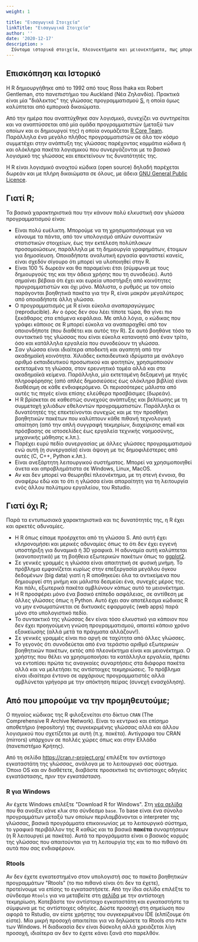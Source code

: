 ```yaml
---
weight: 1

title: "Εισαγωγικά Στοιχεία"
linkTitle: "Εισαγωγικά Στοιχεία" 
author: ''
date: '2020-12-17'
description: >
  Σύντομα ιστορικά στοιχεία, πλεονεκτήματα και μειονεκτήματα, πως μπορούμε να προμηθευτούμε και να εγκαταστήσουμε την R στον υπολογιστή μας.
---
```


## Επισκόπηση και Ιστορικό

Η R δημιουργήθηκε από το 1992 από τους Ross Ihaka και Robert Gentleman, στο πανεπιστήμιο του Auckland (Νέα Ζηλανδία). Πρακτικά είναι μία "διάλεκτος" της γλώσσας προγραμματισμού [S](https://en.wikipedia.org/wiki/S-Lang), η οποία όμως καλύπτεται από εμπορικά δικαιώματα.

Από την ημέρα που αναπτύχθηκε σαν λογισμικό, συνεχίζει να συντηρείται και να αναπτύσσεται από μία ομάδα προγραμματιστών (μεταξύ των οποίων και οι δημιουργοί της) η οποία ονομάζεται [R Core Team](https://www.r-project.org/contributors.html). Παράλληλα ένα μεγάλο πλήθος προγραμματιστών σε όλο τον κόσμο συμμετέχει στην ανάπτυξη της γλώσσας παρέχοντας κομμάτια κώδικα ή και ολόκληρα πακέτα λογισμικού που συνεργάζονται με το βασικό λογισμικό της γλώσσας και επεκτείνουν τις δυνατότητές της.

Η R είναι λογισμικό ανοιχτού κώδικα (open source) δηλαδή παρέχεται δωρεάν και με πλήρη δικαιώματα σε όλους, με άδεια [GNU General Public Licence](https://www.gnu.org/licenses/gpl-3.0.html). 


## Γιατί R;

Τα βασικά χαρακτηριστικά που την κάνουν πολύ ελκυστική σαν γλώσσα προγραμματισμού είναι:

- Είναι πολύ ευέλικτη. Μπορούμε να τη χρησιμοποιήσουμε για να κάνουμε τα πάντα, από τον υπολογισμό απλών συνοπτικών στατιστικών στοιχείων, έως την εκτέλεση πολύπλοκων προσομοιώσεων, παράλληλα με τη δημιουργία γραφημάτων, έτοιμων για δημοσίευση. Οποιαδήποτε αναλυτική εργασία φανταστεί κανείς, είναι σχεδόν σίγουρο ότι μπορεί να υλοποιηθεί στην R.
- Είναι 100 \% δωρεάν και θα παραμείνει έτσι (σύμφωνα με τους δημιουργούς της και την άδεια χρήσης που τη συνοδεύει). Αυτό σημαίνει βέβαια ότι έχει και ευρεία υποστήριξη από κοινότητες προγραμματιστών και όχι μόνο. Μάλιστα, ο ρυθμός με τον οποίο παράγονται βοηθητικά πακέτα για την R, είναι μακράν μεγαλύτερος από οποιαδήποτε άλλη γλώσσα.
- Ο προγραμματισμός με R είναι εύκολα *αναπαραγώγιμος* (reproducible). Αν ο όρος δεν σου λέει τίποτε τώρα, θα γίνει πιο ξεκάθαρος στα επόμενα κεφάλαια. Με απλά λόγια, ο κώδικας που γράφει κάποιος σε R μπορεί εύκολα να αναπαραχθεί από τον οποιονδήποτε (που διαθέτει και αυτός την R). Σε αυτό βοηθάνε τόσο το συντακτικό της γλώσσας που είναι εύκολα κατανοητό από έναν τρίτο, όσο και κατάλληλα εργαλεία που συνοδεύουν τη γλώσσα.
- Σαν γλώσσα είναι ιδιαίτερα αποδεκτή και αγαπητή από την ακαδημαϊκή κοινότητα. Χιλιάδες εκπαιδευτικά ιδρύματα με ανάλογο αριθμό εκπαιδευτικού προσωπικού και φοιτητών, χρησιμοποιούν εκτεταμένα τη γλώσσα, στον ερευνητικό τομέα αλλά και στα ακαδημαϊκά κείμενα. Παράλληλα, μία εκτεταμένη δεξαμενή με πηγές πληροφόρησης (από απλές δημοσιεύσεις έως ολόκληρα βιβλία) είναι διαθέσιμη σε κάθε ενδιαφερόμενο. Οι περισσότερες μάλιστα από αυτές τις πηγές είναι επίσης ελεύθερα προσβάσιμες (δωρεάν).
- Η R βρίσκεται σε καθεστώς συνεχούς ανάπτυξης και βελτίωσης με τη συμμετοχή χιλιάδων εθελοντών προγραμματιστών. Παράλληλα οι δυνατότητές της επεκτείνονται συνεχώς και με την προσθήκη βοηθητικών πακέτων που καλύπτουν κάθε πιθανή τεχνολογική απαίτηση (από την απλή συγγραφή τεκμηρίων, διαχείρισης email και πρόσβασης σε ιστοσελίδες έως εργαλεία τεχνικής νοημοσύνης, μηχανικής μάθησης κ.λπ.).
- Παρέχει ευρύ πεδίο συνεργασίας με άλλες γλώσσες προγραμματισμού ενώ αυτή (η συνεργασία) είναι άψογη με τις δημοφιλέστερες από αυτές (C, C++, Python κ.λπ.).
- Είναι ανεξάρτητη λειτουργικού συστήματος. Μπορεί να χρησιμοποιηθεί άνετα και απροβλημάτιστα σε Windows, Linux, MacOS.
- Αν και δεν μπορεί να θεωρηθεί πλεονέκτημα, με τη στενή έννοια, θα αναφέρω εδώ και το ότι η γλώσσα είναι απαραίτητη για τη λειτουργία ενός άλλου πολύτιμου εργαλείου, του Rstudio.

## Γιατί όχι R;

Παρά τα εντυπωσιακά χαρακτηριστικά και τις δυνατότητές της, η R έχει και αρκετές αδυναμίες.

- Η R όπως είπαμε προέρχεται από τη γλώσσα S. Από αυτή έχει κληρονομήσει και μερικές αδυναμίες όπως το ότι δεν έχει εγγενή υποστήριξη για δυναμικά ή 3D γραφικά. Η αδυναμία αυτή καλύπτεται (ικανοποιητικά) με τη βοήθεια εξωτερικών πακέτων όπως το [ggplot2](https://ggplot2.tidyverse.org/).
- Σε γενικές γραμμές η γλώσσα είναι απαιτητική σε φυσική μνήμη. Το πρόβλημα εμφανίζεται κυρίως στην επεξεργασία μεγάλου όγκου δεδομένων (big data) γιατί η R αποθηκεύει όλα τα αντικείμενα που δημιουργεί στη μνήμη και μάλιστα δεσμεύει ένα, συνεχές μέρος της. Και πάλι, εξωτερικά πακέτα αμβλύνουν κάπως αυτό το μειονέκτημα.
- Η R προσφέρει μόνο ένα βασικό επίπεδο ασφάλειας, σε αντίθεση με άλλες γλώσσες όπως η Python. Αυτό έχει σαν αποτέλεσμα κώδικας R να μην ενσωματώνεται σε δικτυακές εφαρμογές (web apps) παρά μόνο στο υπολογιστικό πεδίο.
- Το συντακτικό της γλώσσας δεν είναι τόσο ελκυστικό για κάποιον που δεν έχει προηγούμενη γνώση προγραμματισμού, απαιτεί κάποιο χρόνο εξοικείωσης (αλλά μετά τα πράγματα αλλάζουν!).
- Σε γενικές γραμμές είναι πιο αργή σε ταχύτητα από άλλες γλώσσες.
- Το γεγονός ότι συνοδεύεται από ένα τεράστιο αριθμό εξωτερικών βοηθητικών πακέτων, εκτός από πλεονέκτημα είναι και μειονέκτημα. Ο χρήστης που θέλει να χρησιμοποιήσει τα κατάλληλα εργαλεία, πρέπει να εντοπίσει πρώτα τις αναγκαίες συναρτήσεις στα διάφορα πακέτα αλλά και να μελετήσει τις αντίστοιχες τεκμηριώσεις. Το πρόβλημα είναι ιδιαίτερα έντονο σε αρχάριους προγραμματιστές αλλά αμβλύνεται γρήγορα με την απόκτηση πείρας (συνεχή ενασχόληση).

## Από που μπορούμε να την προμηθευτούμε;

Ο πηγαίος κώδικας της R φιλοξενείται στο δίκτυο `CRAN` (The Comprehensive R Archive Network). Είναι το κεντρικό και επίσημο αποθετήριο (repository) της συγκεκριμένης γλώσσας αλλά και άλλου λογισμικού που σχετίζεται με αυτή (π.χ. πακέτα). Αντίγραφα του CRAN (mirrors) υπάρχουν σε πολλές χώρες όπως και στην Ελλάδα (πανεπιστήμιο Κρήτης).

Από τη σελίδα https://cran.r-project.org/ επιλέξτε τον αντίστοιχο εγκαταστάτη της γλώσσας, ανάλογα με το λειτουργικό σας σύστημα. Όποιο OS και αν διαθέτετε, διαβάστε προσεκτικά τις αντίστοιχες οδηγίες εγκατάστασης, *πριν την εγκατάσταση*.

### R για Windows

Αν έχετε Windows επιλέξτε "Download R for Windows". Στη [νέα σελίδα](https://cran.r-project.org/bin/windows/) που θα ανοίξει κάνε κλικ στο σύνδεσμο ``base``. Το base είναι ένα σύνολο προγραμμάτων μεταξύ των οποίων περιλαμβάνονται ο interpreter της γλώσσας, βασικά προγράμματα επικοινωνίας με το λειτουργικό σύστημα, το γραφικό περιβάλλον της R καθώς και τα βασικά **πακέτα** συναρτήσεων (η R λειτουργεί με πακέτα). Αυτά τα προγράμματα είναι ο βασικός κορμός της γλώσσας που απαιτούνται για τη λειτουργία της και το πιο πιθανό ότι αυτά που σας ενδιαφέρουν.

### Rtools

Αν δεν έχετε εγκατεστημένο στον υπολογιστή σας το πακέτο βοηθητικών προγραμμάτων "Rtools" (το πιο πιθανό είναι ότι δεν τα έχετε), προτείνουμε να επίσης το εγκαταστήσετε. Από την ίδια σελίδα επιλέξτε το σύνδεσμο `Rtools` για να μεταβείτε στη [σελίδα](https://cran.r-project.org/bin/windows/Rtools/) με την αντίστοιχη τεκμηρίωση. Κατεβάστε τον αντίστοιχο εγκαταστάτη και εγκαταστήστε τα σύμφωνα με τις αντίστοιχες οδηγίες. Δώστε προσοχή στη σημείωση που αφορά το Rstudio, αν είστε χρήστης του συγκεκριμένου IDE (ελπίζουμε ότι είστε). Μία μικρή προσοχή απαιτείται για να δηλώσετε τα Rtools στο `PATH` των Windows. Η διαδικασία δεν είναι δύσκολη αλλά χρειάζεται λίγη προσοχή, ιδιαίτερα αν δεν το έχετε κάνει ξανά στο παρελθόν.
